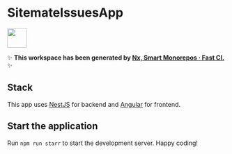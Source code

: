 # SitemateIssuesApp

<a alt="Nx logo" href="https://nx.dev" target="_blank" rel="noreferrer"><img src="https://raw.githubusercontent.com/nrwl/nx/master/images/nx-logo.png" width="45"></a>

✨ **This workspace has been generated by [Nx, Smart Monorepos · Fast CI.](https://nx.dev)** ✨

## Stack

This app uses [NestJS](https://docs.nestjs.com/) for backend and [Angular](https://angular.dev/) for frontend.

## Start the application

Run `npm run starr` to start the development server. Happy coding!


